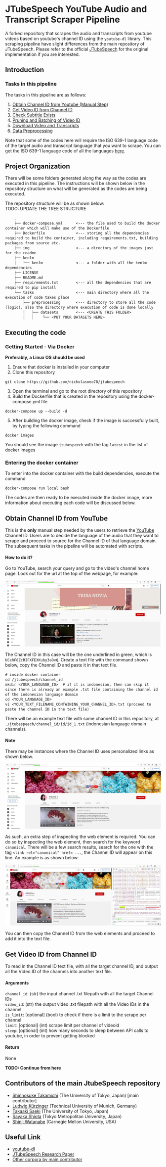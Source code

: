 # JTubeSpeech YouTube Audio and Transcript Scraper Pipeline
A forked repository that scrapes the audio and transcripts from youtube videos based on youtube's channel ID using the `youtube-dl` library. This scraping pipeline have slight differences from the main repository of JTubeSpeech. Please refer to the official [JTubeSpeech](https://github.com/sarulab-speech/jtubespeech) for the original implementation if you are interested.

## Introduction
### Tasks in this pipeline
The tasks in this pipeline are as follows:   
1. [Obtain Channel ID from Youtube (Manual Step)](#obtain-channel-id-from-youtube)
2. [Get Video ID from Channel ID](#get-video-id-from-channel-id)
3. [Check Subtitle Exists](#check-subtitle-exists)
4. [Pruning and Batching of Video ID](#pruning-and-batching-of-video-id)
5. [Download Video and Transcripts](#download-video-and-transcripts) 
6. [Data Preprocessing](#data-preprocessing)
    
Note that some of the codes here will require the ISO 639-1 language code of the target audio and transcript language that you want to scrape. You can get the ISO 639-1 language code of all the languages [here](https://en.wikipedia.org/wiki/List_of_ISO_639-1_codes).
    
## Project Organization
There will be some folders generated along the way as the codes are executed in this pipeline. The instructions will be shown below in the repository structure on what will be generated as the codes are being executed.   
  
The repository structure will be as shown below:   
TODO: UPDATE THE TREE STRUCTURE
```
    .
    ├── docker-compose.yml      <--- the file used to build the docker container which will make use of the Dockerfile
    ├── Dockerfile              <--- storing all the dependencies required to build the container, including requirements.txt, building packages from source etc.
    ├── img                     <--- a directory of the images just for the readme
    ├── kenlm
    │   └── kenlm               <--- a folder with all the kenlm dependencies
    ├── LICENSE
    ├── README.md               
    ├── requirements.txt        <--- all the dependencies that are required to pip install
    └── tasks                   <--- main directory where all the execution of code takes place
        ├── preprocessing       <--- directory to store all the code (logic), also the directory where execution of code is done locally
        │   ├── datasets        <--- <CREATE THIS FOLDER>
        │   │    └── <PUT YOUR DATASETS HERE>
```
   
## Executing the code
### Getting Started - Via Docker
**Preferably, a Linux OS should be used**   
1. Ensure that docker is installed in your computer   
2. Clone this repository  
```shell
git clone https://github.com/nicholasneo78/jtubespeech
```
3. Open the terminal and go to the root directory of this repository  
4. Build the Dockerfile that is created in the repository using the docker-compose.yml file
```shell
docker-compose up --build -d
```
5. After building the docker image, check if the image is successfully built, by typing the following command
```shell
docker images
```
You should see the image `jtubespeech` with the tag `latest` in the list of docker images   

### Entering the docker container
To enter into the docker container with the build dependencies, execute the command
```shell
docker-compose run local bash
```
The codes are then ready to be executed inside the docker image, more information about executing each code will be discussed below.   

## Obtain Channel ID from YouTube
This is the **only** manual step needed by the users to retrieve the [YouTube](https://youtube.com) Channel ID. Users are to decide the language of the audio that they want to scrape and proceed to source for the Channel ID of that language domain. The subsequent tasks in the pipeline will be automated with scripts.    

#### How to do it?
Go to YouTube, search your query and go to the video's channel home page. Look out for the url at the top of the webpage, for example:   
  
![img1](./img/channel_id_1.jpg)   
  
The Channel ID in this case will be the one underlined in green, which is `UCehF8ZcRIFXFEXKuby3aOvQ`. Create a text file with the command shown below, copy the Channel ID and paste it in that text file.     
```shell
# inside docker container
cd /jtubespeech/channel_id
mkdir <YOUR_LANGUAGE_ID>  # if it is indonesian, then can skip it since there is already an example .txt file containing the channel id of the indonesian language domain
cd <YOUR_LANGUAGE_ID>
vi <YOUR_TEXT_FILENAME_CONTAINING_YOUR_CHANNEL_ID>.txt (proceed to paste the channel ID in the text file)
```
   
There will be an example text file with some channel ID in this repository, at `./jtubespeech/channel_id/id/id_1.txt` (indonesian language domain channels).   
    
#### Note
There may be instances where the Channel ID uses personalized links as shown below.   
  
![img2](./img/channel_id_2.jpg)   
   
As such, an extra step of inspecting the web element is required. You can do so by inspecting the web element, then search for the keyword `canonical`. There will be a few search results, search for the one with the tag `<link rel="canonical" href= ...`, the Channel ID will appear on this line. An example is as shown below:   
   
![img3](./img/channel_id_3.jpg)    
  
You can then copy the Channel ID from the web elements and proceed to add it into the text file.   
    
## Get Video ID from Channel ID   
To read in the Channel ID text file, with all the target channel ID, and output all the Video ID of the channels into another text file.   
   
#### Arguments
`channel_id`: (str) the input channel .txt filepath with all the target Channel IDs   
`video_id`: (str) the output video .txt filepath with all the Video IDs in the channel   
`is_limit`: [optional] (bool) to check if there is a limit to the scrape per channel   
`limit`: [optional] (int) scrape limit per channel of videoid   
`sleep`: [optional] (int) how many seconds to sleep between API calls to youtube, in order to prevent getting blocked   
   
#### Return
None   

**TODO: Continue from here**   
   
## Contributors of the main JtubeSpeech repository
- [Shinnosuke Takamichi](https://sites.google.com/site/shinnosuketakamichi/home) (The University of Tokyo, Japan) [main contributor]
- [Ludwig Kürzinger](https://www.ei.tum.de/mmk/personen/mitarbeiter/ludwig-kuerzinger/) (Technical University of Munich, Germany)
- [Takaaki Saeki](https://takaaki-saeki.github.io/) (The University of Tokyo, Japan)
- [Sayaka Shiota](http://www-isys.sd.tmu.ac.jp/) (Tokyo Metropolitan University, Japan)
- [Shinji Watanabe](https://sites.google.com/view/shinjiwatanabe) (Carnegie Mellon University, USA)

## Useful Link
- [youtube-dl](https://github.com/ytdl-org/youtube-dl)
- [JTubeSpeech Research Paper](https://arxiv.org/abs/2112.09323)
- [Other corpora by main contributor](https://sites.google.com/site/shinnosuketakamichi/publication/corpus)
